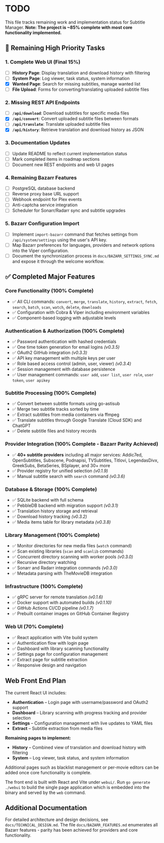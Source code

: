 # TODO

This file tracks remaining work and implementation status for Subtitle Manager. **Note: The project is ~85% complete with most core functionality implemented.**

## 🎯 Remaining High Priority Tasks

### 1. Complete Web UI (Final 15%)

- [ ] **History Page**: Display translation and download history with filtering
- [ ] **System Page**: Log viewer, task status, system information
- [x] **Wanted Page**: Search for missing subtitles, manage wanted list
- [ ] **File Upload**: Forms for converting/translating uploaded subtitle files

### 2. Missing REST API Endpoints

- [ ] **`/api/download`**: Download subtitles for specific media files
- [x] **`/api/convert`**: Convert uploaded subtitle files between formats
- [ ] **`/api/translate`**: Translate uploaded subtitle files
- [x] **`/api/history`**: Retrieve translation and download history as JSON

### 3. Documentation Updates

- [ ] Update README to reflect current implementation status
- [ ] Mark completed items in roadmap sections
- [ ] Document new REST endpoints and web UI pages

### 4. Remaining Bazarr Features
- [ ] PostgreSQL database backend
- [ ] Reverse proxy base URL support
- [ ] Webhook endpoint for Plex events
- [ ] Anti-captcha service integration
- [ ] Scheduler for Sonarr/Radarr sync and subtitle upgrades

### 5. Bazarr Configuration Import

- [ ] Implement `import-bazarr` command that fetches settings from `/api/system/settings`
  using the user's API key.
- [ ] Map Bazarr preferences for languages, providers and network options into
  the Viper configuration.
- [ ] Document the synchronization process in `docs/BAZARR_SETTINGS_SYNC.md` and
  expose it through the welcome workflow.

## ✅ Completed Major Features

### Core Functionality (100% Complete)

- ✅ All CLI commands: `convert`, `merge`, `translate`, `history`, `extract`, `fetch`, `search`, `batch`, `scan`, `watch`, `delete`, `downloads`
- ✅ Configuration with Cobra & Viper including environment variables
- ✅ Component-based logging with adjustable levels

### Authentication & Authorization (100% Complete)

- ✅ Password authentication with hashed credentials
- ✅ One time token generation for email logins *(v0.3.5)*
- ✅ OAuth2 GitHub integration *(v0.3.3)*
- ✅ API key management with multiple keys per user
- ✅ Role based access control (admin, user, viewer) *(v0.3.4)*
- ✅ Session management with database persistence
- ✅ User management commands: `user add`, `user list`, `user role`, `user token`, `user apikey`

### Subtitle Processing (100% Complete)

- ✅ Convert between subtitle formats using go-astisub
- ✅ Merge two subtitle tracks sorted by time
- ✅ Extract subtitles from media containers via ffmpeg
- ✅ Translate subtitles through Google Translate (Cloud SDK) and ChatGPT
- ✅ Delete subtitle files and history records

### Provider Integration (100% Complete - Bazarr Parity Achieved)

- ✅ **40+ subtitle providers** including all major services:
  Addic7ed, OpenSubtitles, Subscene, Podnapisi, TVSubtitles, Titlovi,
  LegendasDivx, GreekSubs, BetaSeries, BSplayer, and 30+ more
- ✅ Provider registry for unified selection *(v0.1.9)*
- ✅ Manual subtitle search with `search` command *(v0.3.6)*

### Database & Storage (100% Complete)

- ✅ SQLite backend with full schema
- ✅ PebbleDB backend with migration support *(v0.3.1)*
- ✅ Translation history storage and retrieval
- ✅ Download history tracking *(v0.3.2)*
- ✅ Media items table for library metadata *(v0.3.8)*

### Library Management (100% Complete)

- ✅ Monitor directories for new media files (`watch` command)
- ✅ Scan existing libraries (`scan` and `scanlib` commands)
- ✅ Concurrent directory scanning with worker pools *(v0.3.0)*
- ✅ Recursive directory watching
- ✅ Sonarr and Radarr integration commands *(v0.3.0)*
- ✅ Metadata parsing with TheMovieDB integration

### Infrastructure (100% Complete)

- ✅ gRPC server for remote translation *(v0.1.6)*
- ✅ Docker support with automated builds *(v0.1.10)*
- ✅ GitHub Actions CI/CD pipeline *(v0.1.7)*
- ✅ Prebuilt container images on GitHub Container Registry

### Web UI (70% Complete)

- ✅ React application with Vite build system
- ✅ Authentication flow with login page
- ✅ Dashboard with library scanning functionality
- ✅ Settings page for configuration management
- ✅ Extract page for subtitle extraction
- ✅ Responsive design and navigation

## Web Front End Plan

The current React UI includes:

- **Authentication** – Login page with username/password and OAuth2 support
- **Dashboard** – Library scanning with progress tracking and provider selection
- **Settings** – Configuration management with live updates to YAML files
- **Extract** – Subtitle extraction from media files

**Remaining pages to implement:**

- **History** – Combined view of translation and download history with filtering
- **System** – Log viewer, task status, and system information

Additional pages such as blacklist management or per-movie editors can be added once core functionality is complete.

The front end is built with React and Vite under `webui/`. Run `go generate ./webui` to build the single page application which is embedded into the binary and served by the `web` command.

## Additional Documentation

For detailed architecture and design decisions, see `docs/TECHNICAL_DESIGN.md`.
The file `docs/BAZARR_FEATURES.md` enumerates all Bazarr features - parity has been achieved for providers and core functionality.
